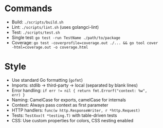 # Commands
- Build: `./scripts/build.sh`
- Lint: `./scripts/lint.sh` (uses golangci-lint)
- Test: `./scripts/test.sh`
- Single test: `go test -run TestName ./path/to/package`
- Coverage: `go test -coverprofile=coverage.out ./... && go tool cover -html=coverage.out -o coverage.html`

# Style
- Use standard Go formatting (`gofmt`)
- Imports: stdlib → third-party → local (separated by blank lines)
- Error handling: `if err != nil { return fmt.Errorf("context: %w", err) }`
- Naming: CamelCase for exports, camelCase for internals
- Context: Always pass context as first parameter
- HTTP handlers: `func(w http.ResponseWriter, r *http.Request)`
- Tests: `TestXxx(t *testing.T)` with table-driven tests
- CSS: Use custom properties for colors, CSS nesting enabled